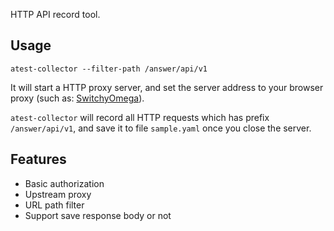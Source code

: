 HTTP API record tool.

## Usage

```shell
atest-collector --filter-path /answer/api/v1
```

It will start a HTTP proxy server, and set the server address to your browser proxy (such as: [SwitchyOmega](https://github.com/FelisCatus/SwitchyOmega)).

`atest-collector` will record all HTTP requests which has prefix `/answer/api/v1`, and 
save it to file `sample.yaml` once you close the server.

## Features

* Basic authorization
* Upstream proxy
* URL path filter
* Support save response body or not
